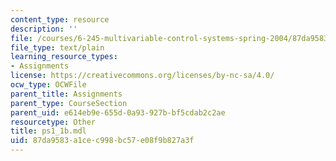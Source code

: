 ```yaml
---
content_type: resource
description: ''
file: /courses/6-245-multivariable-control-systems-spring-2004/87da9583a1cec998bc57e08f9b827a3f_ps1_1b.mdl
file_type: text/plain
learning_resource_types:
- Assignments
license: https://creativecommons.org/licenses/by-nc-sa/4.0/
ocw_type: OCWFile
parent_title: Assignments
parent_type: CourseSection
parent_uid: e614eb9e-655d-0a93-927b-bf5cdab2c2ae
resourcetype: Other
title: ps1_1b.mdl
uid: 87da9583-a1ce-c998-bc57-e08f9b827a3f
---
```

